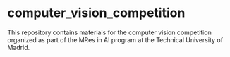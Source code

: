 # computer_vision_competition

This repository contains materials for the computer vision competition organized as part of the MRes in AI program at the Technical University of Madrid.
